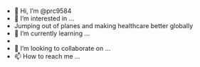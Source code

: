 - 👋 Hi, I’m @prc9584
- 👀 I’m interested in ...
- Jumping out of planes and making healthcare better globally
- 🌱 I’m currently learning ...
-
- 💞️ I’m looking to collaborate on ...
- 📫 How to reach me ...

<!---
prc9584/prc9584 is a ✨ special ✨ repository because its `README.md` (this file) appears on your GitHub profile.
You can click the Preview link to take a look at your changes.
--->
